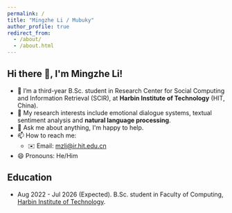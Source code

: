 ```yaml
---
permalink: /
title: "Mingzhe Li / Mubuky"
author_profile: true
redirect_from: 
  - /about/
  - /about.html
---
```


## Hi there 👋, I'm Mingzhe Li!

- 🔭 I’m a third-year B.Sc. student in Research Center for Social Computing and Information Retrieval (SCIR), at **Harbin Institute of Technology** (HIT, China).
- 🌱 My research interests include emotional dialogue systems, textual sentiment analysis and **natural language processing**.
- 💬 Ask me about anything, I'm happy to help.
- 📫 How to reach me:
  - ✉️ Email: mzli@ir.hit.edu.cn
- 😄 Pronouns: He/Him

## Education

- Aug 2022 - Jul 2026 (Expected). B.Sc. student in Faculty of Computing, [Harbin Institute of Technology](http://www.hit.edu.cn/).

